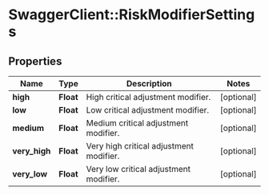 # SwaggerClient::RiskModifierSettings

## Properties
Name | Type | Description | Notes
------------ | ------------- | ------------- | -------------
**high** | **Float** | High critical adjustment modifier. | [optional] 
**low** | **Float** | Low critical adjustment modifier. | [optional] 
**medium** | **Float** | Medium critical adjustment modifier. | [optional] 
**very_high** | **Float** | Very high critical adjustment modifier. | [optional] 
**very_low** | **Float** | Very low critical adjustment modifier. | [optional] 

